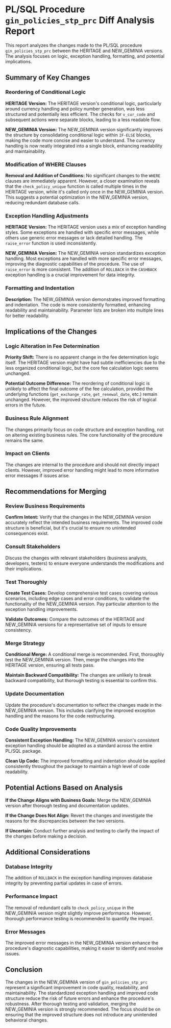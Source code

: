 # PL/SQL Procedure `gin_policies_stp_prc` Diff Analysis Report

This report analyzes the changes made to the PL/SQL procedure `gin_policies_stp_prc` between the HERITAGE and NEW_GEMINIA versions.  The analysis focuses on logic, exception handling, formatting, and potential implications.

## Summary of Key Changes

### Reordering of Conditional Logic

**HERITAGE Version:** The HERITAGE version's conditional logic, particularly around currency handling and policy number generation, was less structured and potentially less efficient.  The checks for `v_cur_code` and subsequent actions were separate blocks, leading to a less readable flow.

**NEW_GEMINIA Version:** The NEW_GEMINIA version significantly improves the structure by consolidating conditional logic within `IF-ELSE` blocks, making the code more concise and easier to understand. The currency handling is now neatly integrated into a single block, enhancing readability and maintainability.

### Modification of WHERE Clauses

**Removal and Addition of Conditions:** No significant changes to the `WHERE` clauses are immediately apparent. However, a closer examination reveals that the `check_policy_unique` function is called multiple times in the HERITAGE version, while it's called only once in the NEW_GEMINIA version.  This suggests a potential optimization in the NEW_GEMINIA version, reducing redundant database calls.


### Exception Handling Adjustments

**HERITAGE Version:** The HERITAGE version uses a mix of exception handling styles. Some exceptions are handled with specific error messages, while others use generic error messages or lack detailed handling.  The `raise_error` function is used inconsistently.

**NEW_GEMINIA Version:** The NEW_GEMINIA version standardizes exception handling.  Most exceptions are handled with more specific error messages, improving the diagnostic capabilities of the procedure.  The use of `raise_error` is more consistent.  The addition of `ROLLBACK` in the `CASHBACK` exception handling is a crucial improvement for data integrity.

### Formatting and Indentation

**Description:** The NEW_GEMINIA version demonstrates improved formatting and indentation. The code is more consistently formatted, enhancing readability and maintainability.  Parameter lists are broken into multiple lines for better readability.


## Implications of the Changes

### Logic Alteration in Fee Determination

**Priority Shift:** There is no apparent change in the fee determination logic itself.  The HERITAGE version might have had subtle inefficiencies due to the less organized conditional logic, but the core fee calculation logic seems unchanged.

**Potential Outcome Difference:** The reordering of conditional logic is unlikely to affect the final outcome of the fee calculation, provided the underlying functions (`get_exchange_rate`, `get_renewal_date`, etc.) remain unchanged. However, the improved structure reduces the risk of logical errors in the future.

### Business Rule Alignment

The changes primarily focus on code structure and exception handling, not on altering existing business rules.  The core functionality of the procedure remains the same.

### Impact on Clients

The changes are internal to the procedure and should not directly impact clients.  However, improved error handling might lead to more informative error messages if issues arise.


## Recommendations for Merging

### Review Business Requirements

**Confirm Intent:** Verify that the changes in the NEW_GEMINIA version accurately reflect the intended business requirements.  The improved code structure is beneficial, but it's crucial to ensure no unintended consequences exist.

### Consult Stakeholders

Discuss the changes with relevant stakeholders (business analysts, developers, testers) to ensure everyone understands the modifications and their implications.

### Test Thoroughly

**Create Test Cases:** Develop comprehensive test cases covering various scenarios, including edge cases and error conditions, to validate the functionality of the NEW_GEMINIA version.  Pay particular attention to the exception handling improvements.

**Validate Outcomes:** Compare the outcomes of the HERITAGE and NEW_GEMINIA versions for a representative set of inputs to ensure consistency.

### Merge Strategy

**Conditional Merge:**  A conditional merge is recommended.  First, thoroughly test the NEW_GEMINIA version.  Then, merge the changes into the HERITAGE version, ensuring all tests pass.

**Maintain Backward Compatibility:**  The changes are unlikely to break backward compatibility, but thorough testing is essential to confirm this.

### Update Documentation

Update the procedure's documentation to reflect the changes made in the NEW_GEMINIA version.  This includes clarifying the improved exception handling and the reasons for the code restructuring.

### Code Quality Improvements

**Consistent Exception Handling:**  The NEW_GEMINIA version's consistent exception handling should be adopted as a standard across the entire PL/SQL package.

**Clean Up Code:**  The improved formatting and indentation should be applied consistently throughout the package to maintain a high level of code readability.


## Potential Actions Based on Analysis

**If the Change Aligns with Business Goals:**  Merge the NEW_GEMINIA version after thorough testing and documentation updates.

**If the Change Does Not Align:**  Revert the changes and investigate the reasons for the discrepancies between the two versions.

**If Uncertain:**  Conduct further analysis and testing to clarify the impact of the changes before making a decision.


## Additional Considerations

### Database Integrity

The addition of `ROLLBACK` in the exception handling improves database integrity by preventing partial updates in case of errors.

### Performance Impact

The removal of redundant calls to `check_policy_unique` in the NEW_GEMINIA version might slightly improve performance.  However, thorough performance testing is recommended to quantify the impact.

### Error Messages

The improved error messages in the NEW_GEMINIA version enhance the procedure's diagnostic capabilities, making it easier to identify and resolve issues.


## Conclusion

The changes in the NEW_GEMINIA version of `gin_policies_stp_prc` represent a significant improvement in code quality, readability, and maintainability. The standardized exception handling and improved code structure reduce the risk of future errors and enhance the procedure's robustness.  After thorough testing and validation, merging the NEW_GEMINIA version is strongly recommended.  The focus should be on ensuring that the improved structure does not introduce any unintended behavioral changes.
